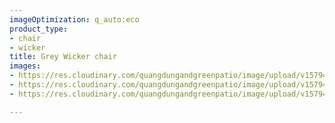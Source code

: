 ```yaml
---
imageOptimization: q_auto:eco
product_type:
- chair
- wicker
title: Grey Wicker chair
images:
- https://res.cloudinary.com/quangdungandgreenpatio/image/upload/v1579400763/posts/DSC_5603_chft5d.jpg
- https://res.cloudinary.com/quangdungandgreenpatio/image/upload/v1579400763/posts/DSC_5602_fdgtac.jpg
- https://res.cloudinary.com/quangdungandgreenpatio/image/upload/v1579400763/posts/DSC_5600_okwcra.jpg

---
```

